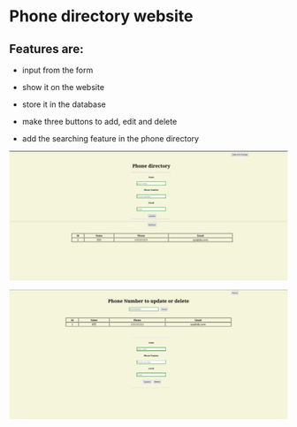 # Phone directory website

## Features are:

- input from the form

- show it on the website

- store it in the database 

- make three buttons to add, edit and delete

- add the searching feature in the phone directory

![home](https://raw.githubusercontent.com/Brijeshkrishna/phone-directory/main/home.png)

![change](https://raw.githubusercontent.com/Brijeshkrishna/phone-directory/main/change.png)
